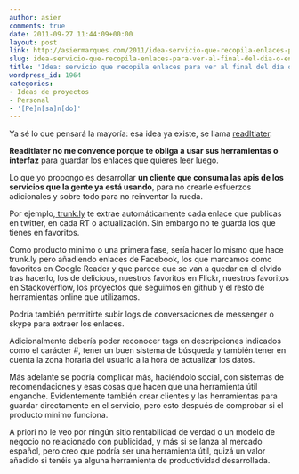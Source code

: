 ```yaml
---
author: asier
comments: true
date: 2011-09-27 11:44:09+00:00
layout: post
link: http://asiermarques.com/2011/idea-servicio-que-recopila-enlaces-para-ver-al-final-del-dia-o-en-otro-momento/
slug: idea-servicio-que-recopila-enlaces-para-ver-al-final-del-dia-o-en-otro-momento
title: 'Idea: servicio que recopila enlaces para ver al final del día o en otro momento'
wordpress_id: 1964
categories:
- Ideas de proyectos
- Personal
- '[Pe]n[sa]n[do]'
---
```


Ya sé lo que pensará la mayoría: esa idea ya existe, se llama [readItlater](http://readitlater.com/).

**Readitlater no me convence porque te obliga a usar sus herramientas o interfaz** para guardar los enlaces que quieres leer luego.

Lo que yo propongo es desarrollar **un cliente que consuma las apis de los servicios que la gente ya está usando**, para no crearle esfuerzos adicionales y sobre todo para no reinventar la rueda.

Por ejemplo,[ trunk.ly](http://trunk.ly) te extrae automáticamente cada enlace que publicas en twitter, en cada RT o actualización. Sin embargo no te guarda los que tienes en favoritos.

Como producto mínimo o una primera fase, sería hacer lo mismo que hace trunk.ly pero añadiendo enlaces de Facebook, los que marcamos como favoritos en Google Reader y que parece que se van a quedar en el olvido tras hacerlo, los de delicious, nuestros favoritos en Flickr, nuestros favoritos en Stackoverflow, los proyectos que seguimos en github y el resto de herramientas online que utilizamos.

Podría también permitirte subir logs de conversaciones de messenger o skype para extraer los enlaces.

Adicionalmente debería poder reconocer tags en descripciones indicados como el carácter #, tener un buen sistema de búsqueda y también tener en cuenta la zona horaria del usuario a la hora de actualizar los datos.

Más adelante se podría complicar más, haciéndolo social, con sistemas de recomendaciones y esas cosas que hacen que una herramienta útil enganche. Evidentemente también crear clientes y las herramientas para guardar directamente en el servicio, pero esto después de comprobar si el producto mínimo funciona.

A priori no le veo por ningún sitio rentabilidad de verdad o un modelo de negocio no relacionado con publicidad, y más si se lanza al mercado español, pero creo que podría ser una herramienta útil, quizá un valor añadido si tenéis ya alguna herramienta de productividad desarrollada.
